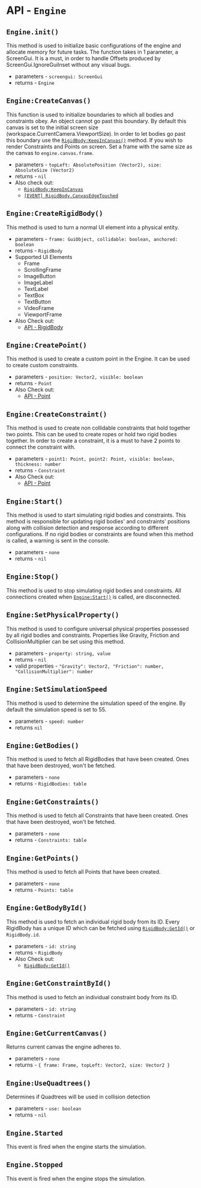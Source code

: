 # API - `Engine`
## `Engine.init()`

This method is used to initialize basic configurations of the engine and allocate memory for future tasks. The function takes in 1 parameter, a ScreenGui. It is a must, in order to handle Offsets produced by ScreenGui.IgnoreGuiInset without any visual bugs.

* parameters - `screengui: ScreenGui`
* returns - `Engine`

## `Engine:CreateCanvas()`

This function is used to initialize boundaries to which all bodies and constraints obey. An object cannot go past this boundary. By default this canvas is set to the initial screen size (workspace.CurrentCamera.ViewportSize). In order to let bodies go past this boundary use the [`RigidBody:KeepInCanvas()`](https://github.com/jaipack17/Nature2D/tree/master/docs/api/rigidbody#rigidbodykeepincanvas) method. If you wish to render Constraints and Points on screen. Set a frame with the same size as the canvas to `engine.canvas.frame`.

* parameters - `topLeft: AbsolutePosition (Vector2), size: AbsoluteSize (Vector2)`
* returns - `nil`
* Also check out:
  * [`RigidBody:KeepInCanvas`](https://github.com/jaipack17/Nature2D/tree/master/docs/api/rigidbody#rigidbodykeepincanvas)
  * [`[EVENT] RigidBody.CanvasEdgeTouched`](https://github.com/jaipack17/Nature2D/blob/master/docs/api/rigidbody/README.md#rigidbodycanvasedgetouched)

## `Engine:CreateRigidBody()`

This method is used to turn a normal UI element into a physical entity.

* parameters - `frame: GuiObject, collidable: boolean, anchored: boolean`
* returns - `RigidBody`
* Supported UI Elements
  * Frame
  * ScrollingFrame
  * ImageButton
  * ImageLabel
  * TextLabel
  * TextBox
  * TextButton
  * VideoFrame
  * ViewportFrame
* Also Check out:
  * [API - RigidBody](https://github.com/jaipack17/Nature2D/tree/master/docs/api/rigidbody)

## `Engine:CreatePoint()`

This method is used to create a custom point in the Engine. It can be used to create custom constraints.

* parameters - `position: Vector2, visible: boolean`
* returns - `Point`
* Also Check out:
  * [API - Point](https://github.com/jaipack17/Nature2D/tree/master/docs/api/point)

## `Engine:CreateConstraint()`

This method is used to create non collidable constraints that hold together two points. This can be used to create ropes or hold two rigid bodies together. In order to create a constraint, it is a must to have 2 points to connect the constraint with.

* parameters - `point1: Point, point2: Point, visible: boolean, thickness: number`
* returns - `Constraint`
* Also Check out:
  * [API - Point](https://github.com/jaipack17/Nature2D/tree/master/docs/api/point)

## `Engine:Start()`

This method is used to start simulating rigid bodies and constraints. This method is responsible for updating rigid bodies' and constraints' positions along with collision detection and response according to different configurations. If no rigid bodies or constraints are found when this method is called, a warning is sent in the console.

* parameters - `none`
* returns - `nil`

## `Engine:Stop()`

This method is used to stop simulating rigid bodies and constraints. All connections created when [`Engine:Start()`](#enginestart) is called, are disconnected.

## `Engine:SetPhysicalProperty()`

This method is used to configure universal physical properties possessed by all rigid bodies and constraints. Properties like Gravity, Friction and CollisionMultiplier can be set using this method.

* parameters - `property: string, value`
* returns - `nil`
* valid properties - `"Gravity": Vector2, "Friction": number, "CollisionMultiplier": number`

## `Engine:SetSimulationSpeed`

This method is used to determine the simulation speed of the engine. By default the simulation speed is set to 55.

* parameters - `speed: number`
* returns `nil`

## `Engine:GetBodies()`

This method is used to fetch all RigidBodies that have been created. Ones that have been destroyed, won't be fetched.

* parameters - `none`
* returns - `RigidBodies: table`

## `Engine:GetConstraints()`

This method is used to fetch all Constraints that have been created. Ones that have been destroyed, won't be fetched.

* parameters - `none`
* returns - `Constraints: table`

## `Engine:GetPoints()`

This method is used to fetch all Points that have been created. 

* parameters - `none`
* returns - `Points: table`

## `Engine:GetBodyById()`

This method is used to fetch an individual rigid body from its ID. Every RigidBody has a unique ID which can be fetched using [`RigidBody:GetId()`]() or `RigidBody.id`.

* parameters - `id: string`
* returns - `RigidBody`
* Also Check out:
  * [`RigidBody:GetId()`](https://github.com/jaipack17/Nature2D/tree/master/docs/api/rigidbody#rigidbodygetid)

## `Engine:GetConstraintById()`

This method is used to fetch an individual constraint body from its ID. 

* parameters - `id: string`
* returns - `Constraint`

## `Engine:GetCurrentCanvas()`

Returns current canvas the engine adheres to.

* parameters - `none`
* returns - `{ frame: Frame, topLeft: Vector2, size: Vector2 }`

## `Engine:UseQuadtrees()`

Determines if Quadtrees will be used in collision detection

* parameters - `use: boolean`
* returns - `nil`

## `Engine.Started`

This event is fired when the engine starts the simulation.

## `Engine.Stopped`

This event is fired when the engine stops the simulation.

